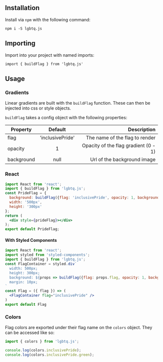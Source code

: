 ## Installation

Install via `npm` with the following command: 

```
npm i -S lgbtq.js
```

## Importing

Import into your project with named imports:

```
import { buildFlag } from 'lgbtq.js'
```

## Usage

### Gradients

Linear gradients are built with the `buildFlag` function. These can then be injected into css or style objects.

`buildFlag` takes a config object with the following properties:

| Property        | Default           | Description  |
| ------------- |:-------------:| -----:|
| flag     | 'inclusivePride' | The name of the flag to render |
| opacity      | 1      |   Opacity of the flag gradient (0 - 1) |
| background | null      | Url of the background image |

### React

```jsx
import React from 'react';
import { buildFlag } from 'lgbtq.js';
const PrideFlag = {
  background: buildFlag({flag: 'inclusivePride', opacity: 1, background: null}),
  width: '500px',
  height: '300px'
};
return (
  <div style={prideFlag}></div>
);
export default PrideFlag;
```

#### With Styled Components

```jsx
import React from 'react';
import styled from 'styled-components';
import { buildFlag } from 'lgbtq.js';
const FlagContainer = styled.div`
  width: 500px;
  height: 300px;
  background: ${props => buildFlag({flag: props.flag, opacity: 1, background: null})};
  margin: 10px;
`
const Flag = ({ flag }) => (
  <FlagContainer flag="inclusivePride" />
)
export default Flag
```

### Colors

Flag colors are exported under their flag name on the `colors` object. They can be accessed like so:

```js
import { colors } from 'lgbtq.js';

console.log(colors.inclusivePride);
console.log(colors.inclusivePride.green);
```

